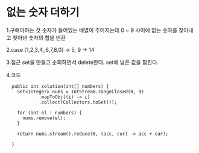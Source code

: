 # 없는 숫자 더하기

1.구해야하는 것
숫자가 들어있는 배열이 주어지는데 0 ~ 9 사이에 없는 숫자를 찾아내고
찾아낸 숫자의 합을 반환


2.case
[1,2,3,4,,6,7,8,0] -> 5, 9 -> 14


3.접근
set을 만들고 순회하면서 delete한다.
set에 남은 값을 합친다.


4.코드

```
  public int solution(int[] numbers) {
    Set<Integer> nums = IntStream.rangeClosed(0, 9)
            .mapToObj((i) -> i)
            .collect(Collectors.toSet());

    for (int el : numbers) {
      nums.remove(el);
    }

    return nums.stream().reduce(0, (acc, cur) -> acc + cur);

  }

```

